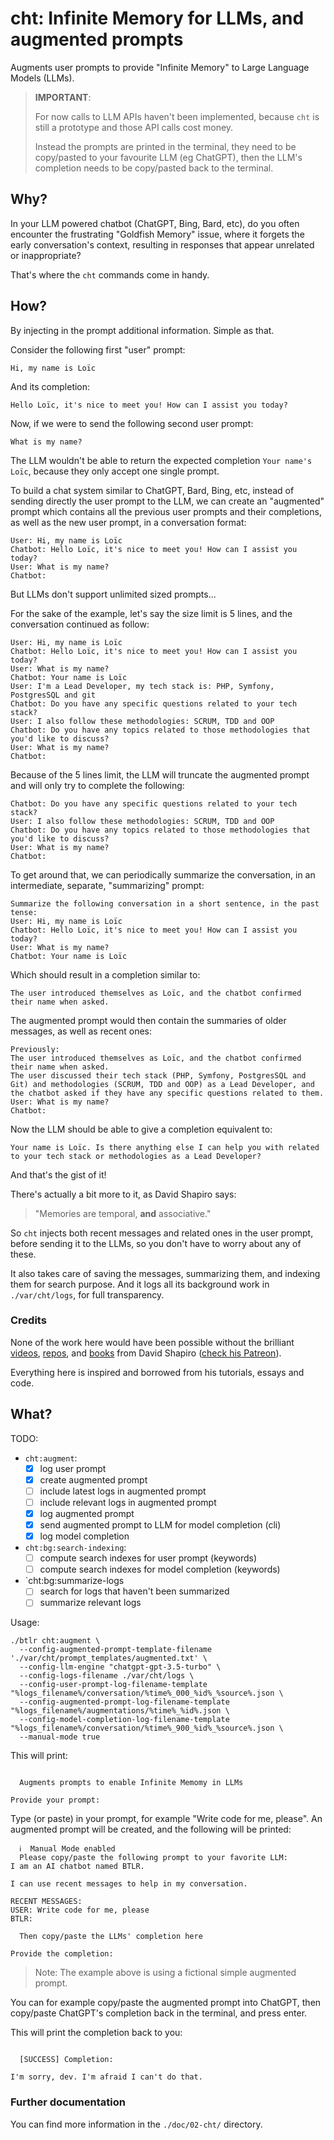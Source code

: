 # cht: Infinite Memory for LLMs, and augmented prompts

Augments user prompts to provide "Infinite Memory" to
Large Language Models (LLMs).

> **IMPORTANT**:
>
> For now calls to LLM APIs haven't been implemented,
> because `cht` is still a prototype and those API calls cost money.
> 
> Instead the prompts are printed in the terminal,
> they need to be copy/pasted to your favourite LLM (eg ChatGPT),
> then the LLM's completion needs to be copy/pasted back to the terminal.

## Why?

In your LLM powered chatbot (ChatGPT, Bing, Bard, etc),
do you often encounter the frustrating "Goldfish Memory" issue,
where it forgets the early conversation's context,
resulting in responses that appear unrelated or inappropriate? 

That's where the `cht` commands come in handy.

## How?

By injecting in the prompt additional information. Simple as that.

Consider the following first "user" prompt:

```
Hi, my name is Loïc
```

And its completion:

```
Hello Loïc, it's nice to meet you! How can I assist you today?
```

Now, if we were to send the following second user prompt:

```
What is my name?
```

The LLM wouldn't be able to return the expected completion `Your name's Loïc`,
because they only accept one single prompt.

To build a chat system similar to ChatGPT, Bard, Bing, etc,
instead of sending directly the user prompt to the LLM,
we can create an "augmented" prompt which contains all the previous user
prompts and their completions, as well as the new user prompt,
in a conversation format:

```
User: Hi, my name is Loïc
Chatbot: Hello Loïc, it's nice to meet you! How can I assist you today?
User: What is my name?
Chatbot:
```

But LLMs don't support unlimited sized prompts...

For the sake of the example, let's say the size limit is 5 lines,
and the conversation continued as follow:

```
User: Hi, my name is Loïc
Chatbot: Hello Loïc, it's nice to meet you! How can I assist you today?
User: What is my name?
Chatbot: Your name is Loïc
User: I'm a Lead Developer, my tech stack is: PHP, Symfony, PostgresSQL and git
Chatbot: Do you have any specific questions related to your tech stack?
User: I also follow these methodologies: SCRUM, TDD and OOP
Chatbot: Do you have any topics related to those methodologies that you'd like to discuss?
User: What is my name?
Chatbot:
```

Because of the 5 lines limit, the LLM will truncate the augmented prompt
and will only try to complete the following:

```
Chatbot: Do you have any specific questions related to your tech stack?
User: I also follow these methodologies: SCRUM, TDD and OOP
Chatbot: Do you have any topics related to those methodologies that you'd like to discuss?
User: What is my name?
Chatbot:
```

To get around that, we can periodically summarize the conversation,
in an intermediate, separate, "summarizing" prompt:

```
Summarize the following conversation in a short sentence, in the past tense:
User: Hi, my name is Loïc
Chatbot: Hello Loïc, it's nice to meet you! How can I assist you today?
User: What is my name?
Chatbot: Your name is Loïc
```

Which should result in a completion similar to:

```
The user introduced themselves as Loïc, and the chatbot confirmed their name when asked.
```

The augmented prompt would then contain the summaries of older messages,
as well as recent ones:

```
Previously:
The user introduced themselves as Loïc, and the chatbot confirmed their name when asked.
The user discussed their tech stack (PHP, Symfony, PostgresSQL and Git) and methodologies (SCRUM, TDD and OOP) as a Lead Developer, and the chatbot asked if they have any specific questions related to them.
User: What is my name?
Chatbot:
```

Now the LLM should be able to give a completion equivalent to:

```
Your name is Loïc. Is there anything else I can help you with related to your tech stack or methodologies as a Lead Developer?
```

And that's the gist of it!

There's actually a bit more to it, as David Shapiro says:

> "Memories are temporal, **and** associative."

So `cht` injects both recent messages and related ones in the user prompt,
before sending it to the LLMs, so you don't have to worry about any of these.

It also takes care of saving the messages, summarizing them, and indexing them
for search purpose. And it logs all its background work in `./var/cht/logs`,
for full transparency.

### Credits

None of the work here would have been possible without the brilliant
[videos](https://www.youtube.com/@DavidShapiroAutomator),
[repos](https://github.com/daveshap),
and [books](https://github.com/daveshap?tab=repositories&q=book)
from David Shapiro ([check his Patreon](https://www.patreon.com/daveshap)).

Everything here is inspired and borrowed from his tutorials, essays and code.

## What?

TODO:

* `cht:augment`:
  * [x] log user prompt
  * [x] create augmented prompt
  * [ ] include latest logs in augmented prompt
  * [ ] include relevant logs in augmented prompt
  * [x] log augmented prompt
  * [x] send augmented prompt to LLM for model completion (cli)
  * [x] log model completion
* `cht:bg:search-indexing`:
  * [ ] compute search indexes for user prompt (keywords)
  * [ ] compute search indexes for model completion (keywords)
* `cht:bg:summarize-logs
  * [ ] search for logs that haven't been summarized
  * [ ] summarize relevant logs

Usage:

```
./btlr cht:augment \
  --config-augmented-prompt-template-filename './var/cht/prompt_templates/augmented.txt' \
  --config-llm-engine "chatgpt-gpt-3.5-turbo" \
  --config-logs-filename ./var/cht/logs \
  --config-user-prompt-log-filename-template "%logs_filename%/conversation/%time%_000_%id%_%source%.json \
  --config-augmented-prompt-log-filename-template "%logs_filename%/augmentations/%time%_%id%.json \
  --config-model-completion-log-filename-template "%logs_filename%/conversation/%time%_900_%id%_%source%.json \
  --manual-mode true
```

This will print:

```

  Augments prompts to enable Infinite Memomy in LLMs

Provide your prompt:
```

Type (or paste) in your prompt, for example "Write code for me, please".
An augmented prompt will be created, and the following will be printed:

```
  ℹ️  Manual Mode enabled
  Please copy/paste the following prompt to your favorite LLM:
I am an AI chatbot named BTLR.

I can use recent messages to help in my conversation.

RECENT MESSAGES:
USER: Write code for me, please
BTLR:

  Then copy/paste the LLMs' completion here

Provide the completion:
```

> Note: The example above is using a fictional simple augmented prompt.

You can for example copy/paste the augmented prompt into ChatGPT,
then copy/paste ChatGPT's completion back in the terminal, and press enter.

This will print the completion back to you:

```

  [SUCCESS] Completion:

I'm sorry, dev. I'm afraid I can't do that.
```

### Further documentation

You can find more information in the `./doc/02-cht/` directory.
